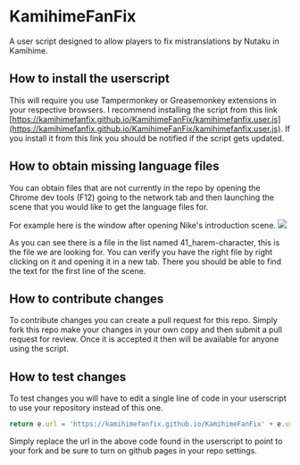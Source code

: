 # KamihimeFanFix
A user script designed to allow players to fix mistranslations by Nutaku in Kamihime.

## How to install the userscript
This will require you use Tampermonkey or Greasemonkey extensions in your respective browsers.
I recommend installing the script from this link [https://kamihimefanfix.github.io/KamihimeFanFix/kamihimefanfix.user.js](https://kamihimefanfix.github.io/KamihimeFanFix/kamihimefanfix.user.js). If you install it from this link you should be notified if the script gets updated.

## How to obtain missing language files
You can obtain files that are not currently in the repo by opening the Chrome dev tools (F12) going to the network tab and then launching the scene that you would like to get the language files for.

For example here is the window after opening Nike's introduction scene.
![](https://vgy.me/PbAH5X.png)

As you can see there is a file in the list named 41_harem-character, this is the file we are looking for. You can verify you have the right file by right clicking on it and opening it in a new tab. There you should be able to find the text for the first line of the scene.

## How to contribute changes
To contribute changes you can create a pull request for this repo. Simply fork this repo make your changes in your own copy and then submit a pull request for review. Once it is accepted it then will be available for anyone using the script.

## How to test changes
To test changes you will have to edit a single line of code in your userscript to use your repository instead of this one.
```javascript
return e.url = 'https://kamihimefanfix.github.io/KamihimeFanFix' + e.url + '.json', e;
```

Simply replace the url in the above code found in the userscript to point to your fork and be sure to turn on github pages in your repo settings.
